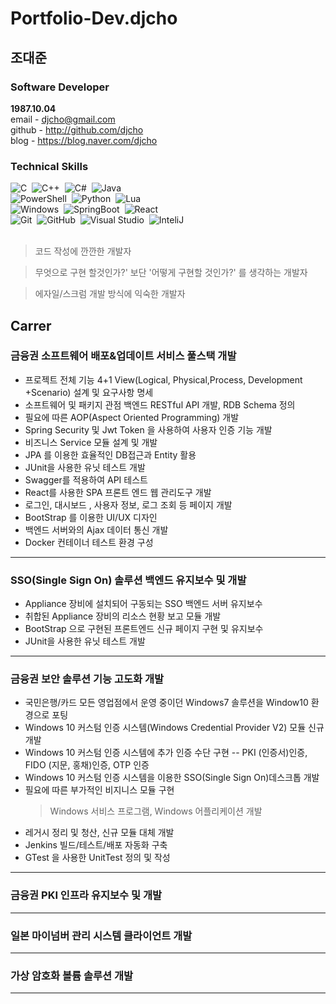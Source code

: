# Portfolio-Dev.djcho

## 조대준  

### Software Developer 
**1987.10.04**  
email - djcho@gmail.com \
github - http://github.com/djcho \
blog - https://blog.naver.com/djcho

### Technical Skills
![C](https://shields.io/badge/C-004880?style=flat&logo=C&logoColor=A8B9CC&nbsp)&nbsp;
![C++](https://shields.io/badge/C%2B%2B-004880?style=flat&logo=C%2B%2B&logoColor=FFFFFF)&nbsp;
![C#](https://shields.io/badge/C%23-004880?style=flat&logo=csharp&logoColor=239120)&nbsp;
![Java](https://shields.io/badge/Java-004880?style=flat&logo=Java&logoColor=FFFFFF)&nbsp;\
![PowerShell](https://shields.io/badge/PowerShell-004880?style=flat&logo=PowerShell&logoColor=5391FE)&nbsp;
![Python](https://shields.io/badge/Python-004880?style=flat&logo=Python&logoColor=3776AB)&nbsp;
![Lua](https://shields.io/badge/LuaScript-004880?style=flat&logo=Lua&logoColor=2C2D72)&nbsp;\
![Windows](https://shields.io/badge/Windows-004880?style=flat&logo=Windows&logoColor=0078D6)&nbsp;
![SpringBoot](https://shields.io/badge/Spring%20Boot-004880?style=flat&logo=SpringBoot&logoColor=6DB33F)&nbsp;
![React](https://shields.io/badge/React-004880?style=flat&logo=React&logoColor=61DAFB)&nbsp;\
![Git](https://shields.io/badge/Git-004880?style=flat&logo=Git&logoColor=F05032)&nbsp;
![GitHub](https://shields.io/badge/Github-004880?style=flat&logo=Github&logoColor=FFFFFF)&nbsp;
![Visual Studio](https://shields.io/badge/Visual%20Studio-004880?style=flat&logo=Visual%20Studio&logoColor=5C2D91)&nbsp;
![InteliJ](https://shields.io/badge/IntelliJ-004880?style=flat&logo=IntellijIDEA&logoColor=000000)&nbsp;\
<br/>

> 코드 작성에 깐깐한 개발자

> 무엇으로 구현 할것인가?' 보단 '어떻게 구현할 것인가?' 를 생각하는 개발자

> 에자일/스크럼 개발 방식에 익숙한 개발자

## Carrer
### 금융권 소프트웨어 배포&업데이트 서비스 풀스택 개발
- 프로젝트 전체 기능 4+1 View(Logical, Physical,Process, Development +Scenario) 설계 및 요구사항 명세
- 소프트웨어 및 패키지 관점 백엔드 RESTful API 개발, RDB Schema 정의
- 필요에 따른 AOP(Aspect Oriented Programming) 개발
- Spring Security 및 Jwt Token 을 사용하여 사용자 인증 기능 개발
- 비즈니스 Service 모듈 설계 및 개발
- JPA 를 이용한 효율적인 DB접근과 Entity 활용
- JUnit을 사용한 유닛 테스트 개발
- Swagger를 적용하여 API 테스트
- React를 사용한 SPA 프론트 엔드 웹 관리도구 개발
- 로그인, 대시보드 , 사용자 정보, 로그 조회 등 페이지 개발
- BootStrap 를 이용한 UI/UX 디자인
- 백엔드 서버와의 Ajax 데이터 통신 개발
- Docker 컨테이너 테스트 환경 구성
------------
### SSO(Single Sign On) 솔루션 백엔드 유지보수 및 개발
- Appliance 장비에 설치되어 구동되는 SSO 백엔드 서버 유지보수
- 취합된 Appliance 장비의 리소스 현황 보고 모듈 개발
- BootStrap 으로 구현된 프론트엔드 신규 페이지 구현 및 유지보수
- JUnit을 사용한 유닛 테스트 개발
------------
### 금융권 보안 솔루션 기능 고도화 개발
- 국민은행/카드 모든 영업점에서 운영 중이던 Windows7 솔루션을 Window10 환경으로 포팅
- Windows 10 커스텀 인증 시스템(Windows Credential Provider V2) 모듈 신규 개발
- Windows 10 커스텀 인증 시스템에 추가 인증 수단 구현
-- PKI (인증서)인증, FIDO (지문, 홍채)인증, OTP 인증
- Windows 10 커스텀 인증 시스템을 이용한 SSO(Single Sign On)데스크톱 개발
- 필요에 따른 부가적인 비지니스 모듈 구현
  > Windows 서비스 프로그램,  Windows 어플리케이션 개발
- 레거시 정리 및 청산, 신규 모듈 대체 개발
- Jenkins 빌드/테스트/배포 자동화 구축
- GTest 을 사용한 UnitTest 정의 및 작성
------------
### 금융권 PKI 인프라 유지보수 및 개발
------------
### 일본 마이넘버 관리 시스템 클라이언트 개발
------------
### 가상 암호화 볼륨 솔루션 개발
------------
